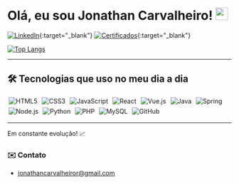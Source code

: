 # Olá, eu sou **Jonathan Carvalheiro**! <img src="https://media.giphy.com/media/hvRJCLFzcasrR4ia7z/giphy.gif" width="28" />

[![LinkedIn](https://img.shields.io/badge/LinkedIn-0077B5?style=for-the-badge&logo=linkedin&logoColor=white)](https://www.linkedin.com/in/jonathan-carvalheiro/){:target="_blank"} 
[![Certificados](https://img.shields.io/badge/Certificados-298D46?style=for-the-badge&logo=geeksforgeeks&logoColor=white)](https://drive.google.com/drive/u/1/folders/1CJRYtPi6wm8jBVTu6-qs9NJvZV6F_M6V/){:target="_blank"}

[![Top Langs](https://github-readme-stats.vercel.app/api/top-langs/?username=jhowdevc)](https://github.com/jhowdevc/github-readme-stats)

---

## 🛠 Tecnologias que uso no meu dia a dia

<img alt="HTML5"      src="https://img.shields.io/badge/HTML5-E34F26?style=for-the-badge&logo=html5"     style="margin:3px;" />
<img alt="CSS3"       src="https://img.shields.io/badge/CSS3-1572B6?style=for-the-badge&logo=css3"       style="margin:3px;" />
<img alt="JavaScript" src="https://img.shields.io/badge/JavaScript-F7DF1E?style=for-the-badge&logo=javascript" style="margin:3px;" />
<img alt="React"      src="https://img.shields.io/badge/React-20232A?style=for-the-badge&logo=react"      style="margin:3px;" />
<img alt="Vue.js"     src="https://img.shields.io/badge/Vue.js-35495E?style=for-the-badge&logo=vue.js"     style="margin:3px;" />

<img alt="Java"       src="https://img.shields.io/badge/Java-ED8B00?style=for-the-badge&logo=openjdk"    style="margin:3px;" />
<img alt="Spring"     src="https://img.shields.io/badge/Spring-6DB33F?style=for-the-badge&logo=spring"    style="margin:3px;" />
<img alt="Node.js"    src="https://img.shields.io/badge/Node.js-339933?style=for-the-badge&logo=node.js" style="margin:3px;" />
<img alt="Python"     src="https://img.shields.io/badge/Python-3776AB?style=for-the-badge&logo=python"   style="margin:3px;" />
<img alt="PHP"        src="https://img.shields.io/badge/PHP-777BB4?style=for-the-badge&logo=php"         style="margin:3px;" />

<img alt="MySQL"      src="https://img.shields.io/badge/MySQL-4479A1?style=for-the-badge&logo=mysql"     style="margin:3px;" />
<img alt="GitHub"     src="https://img.shields.io/badge/GitHub-181717?style=for-the-badge&logo=github"   style="margin:3px;" />

---

Em constante evolução! 📈

### ✉️ Contato

- jonathancarvalheiror@gmail.com
